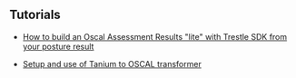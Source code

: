 ## Tutorials

- [How to build an Oscal Assessment Results "lite" with Trestle SDK from your posture result](task.transformer-construction/transformer-construction.md)


- [Setup and use of Tanium to OSCAL transformer](task.tanuim-to-oscal/transformation.md)
